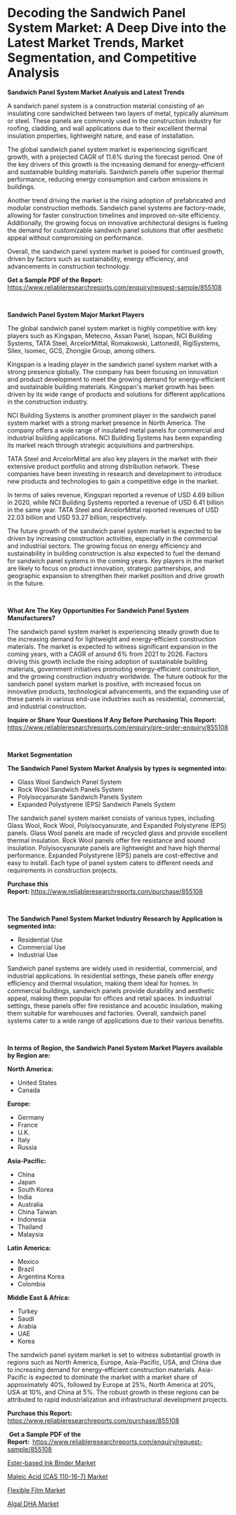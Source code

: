 <p><h1>Decoding the Sandwich Panel System Market: A Deep Dive into the Latest Market Trends, Market Segmentation, and Competitive Analysis</h1></p><p><strong>Sandwich Panel System Market Analysis and Latest Trends</strong></p>
<p><p>A sandwich panel system is a construction material consisting of an insulating core sandwiched between two layers of metal, typically aluminum or steel. These panels are commonly used in the construction industry for roofing, cladding, and wall applications due to their excellent thermal insulation properties, lightweight nature, and ease of installation.</p><p>The global sandwich panel system market is experiencing significant growth, with a projected CAGR of 11.6% during the forecast period. One of the key drivers of this growth is the increasing demand for energy-efficient and sustainable building materials. Sandwich panels offer superior thermal performance, reducing energy consumption and carbon emissions in buildings.</p><p>Another trend driving the market is the rising adoption of prefabricated and modular construction methods. Sandwich panel systems are factory-made, allowing for faster construction timelines and improved on-site efficiency. Additionally, the growing focus on innovative architectural designs is fueling the demand for customizable sandwich panel solutions that offer aesthetic appeal without compromising on performance.</p><p>Overall, the sandwich panel system market is poised for continued growth, driven by factors such as sustainability, energy efficiency, and advancements in construction technology.</p></p>
<p><strong>Get a Sample PDF of the Report:&nbsp;</strong> <a href="https://www.reliableresearchreports.com/enquiry/request-sample/855108">https://www.reliableresearchreports.com/enquiry/request-sample/855108</a></p>
<p>&nbsp;</p>
<p><strong>Sandwich Panel System Major Market Players</strong></p>
<p><p>The global sandwich panel system market is highly competitive with key players such as Kingspan, Metecno, Assan Panel, Isopan, NCI Building Systems, TATA Steel, ArcelorMittal, Romakowski, Lattonedil, RigiSystems, Silex, Isomec, GCS, Zhongjie Group, among others.</p><p>Kingspan is a leading player in the sandwich panel system market with a strong presence globally. The company has been focusing on innovation and product development to meet the growing demand for energy-efficient and sustainable building materials. Kingspan's market growth has been driven by its wide range of products and solutions for different applications in the construction industry.</p><p>NCI Building Systems is another prominent player in the sandwich panel system market with a strong market presence in North America. The company offers a wide range of insulated metal panels for commercial and industrial building applications. NCI Building Systems has been expanding its market reach through strategic acquisitions and partnerships.</p><p>TATA Steel and ArcelorMittal are also key players in the market with their extensive product portfolio and strong distribution network. These companies have been investing in research and development to introduce new products and technologies to gain a competitive edge in the market.</p><p>In terms of sales revenue, Kingspan reported a revenue of USD 4.69 billion in 2020, while NCI Building Systems reported a revenue of USD 6.41 billion in the same year. TATA Steel and ArcelorMittal reported revenues of USD 22.03 billion and USD 53.27 billion, respectively.</p><p>The future growth of the sandwich panel system market is expected to be driven by increasing construction activities, especially in the commercial and industrial sectors. The growing focus on energy efficiency and sustainability in building construction is also expected to fuel the demand for sandwich panel systems in the coming years. Key players in the market are likely to focus on product innovation, strategic partnerships, and geographic expansion to strengthen their market position and drive growth in the future.</p></p>
<p>&nbsp;</p>
<p><strong>What Are The Key Opportunities For Sandwich Panel System Manufacturers?</strong></p>
<p><p>The sandwich panel system market is experiencing steady growth due to the increasing demand for lightweight and energy-efficient construction materials. The market is expected to witness significant expansion in the coming years, with a CAGR of around 6% from 2021 to 2026. Factors driving this growth include the rising adoption of sustainable building materials, government initiatives promoting energy-efficient construction, and the growing construction industry worldwide. The future outlook for the sandwich panel system market is positive, with increased focus on innovative products, technological advancements, and the expanding use of these panels in various end-use industries such as residential, commercial, and industrial construction.</p></p>
<p><strong>Inquire or Share Your Questions If Any Before Purchasing This Report:</strong> <a href="https://www.reliableresearchreports.com/enquiry/pre-order-enquiry/855108">https://www.reliableresearchreports.com/enquiry/pre-order-enquiry/855108</a></p>
<p>&nbsp;</p>
<p><strong>Market Segmentation</strong></p>
<p><strong>The Sandwich Panel System Market Analysis by types is segmented into:</strong></p>
<p><ul><li>Glass Wool Sandwich Panel System</li><li>Rock Wool Sandwich Panels System</li><li>Polyisocyanurate Sandwich Panels System</li><li>Expanded Polystyrene (EPS) Sandwich Panels System</li></ul></p>
<p><p>The sandwich panel system market consists of various types, including Glass Wool, Rock Wool, Polyisocyanurate, and Expanded Polystyrene (EPS) panels. Glass Wool panels are made of recycled glass and provide excellent thermal insulation. Rock Wool panels offer fire resistance and sound insulation. Polyisocyanurate panels are lightweight and have high thermal performance. Expanded Polystyrene (EPS) panels are cost-effective and easy to install. Each type of panel system caters to different needs and requirements in construction projects.</p></p>
<p><strong>Purchase this Report:&nbsp;</strong><a href="https://www.reliableresearchreports.com/purchase/855108">https://www.reliableresearchreports.com/purchase/855108</a></p>
<p>&nbsp;</p>
<p><strong>The Sandwich Panel System Market Industry Research by Application is segmented into:</strong></p>
<p><ul><li>Residential Use</li><li>Commercial Use</li><li>Industrial Use</li></ul></p>
<p><p>Sandwich panel systems are widely used in residential, commercial, and industrial applications. In residential settings, these panels offer energy efficiency and thermal insulation, making them ideal for homes. In commercial buildings, sandwich panels provide durability and aesthetic appeal, making them popular for offices and retail spaces. In industrial settings, these panels offer fire resistance and acoustic insulation, making them suitable for warehouses and factories. Overall, sandwich panel systems cater to a wide range of applications due to their various benefits.</p></p>
<p>&nbsp;</p>
<p><strong>In terms of Region, the Sandwich Panel System Market Players available by Region are:</strong></p>
<p>
    <p> <strong> North America: </strong>
        <ul>
            <li>United States</li>
            <li>Canada</li>
        </ul>
        </p> 
    <p> <strong> Europe: </strong>
        <ul>
            <li>Germany</li>
            <li>France</li>
            <li>U.K.</li>
            <li>Italy</li>
            <li>Russia</li>
        </ul>
        </p> 
    <p> <strong> Asia-Pacific: </strong>
        <ul>
            <li>China</li>
            <li>Japan</li>
            <li>South Korea</li>
            <li>India</li>
            <li>Australia</li>
            <li>China Taiwan</li>
            <li>Indonesia</li>
            <li>Thailand</li>
            <li>Malaysia</li>
        </ul>
        </p> 
    <p> <strong> Latin America: </strong>
        <ul>
            <li>Mexico</li>
            <li>Brazil</li>
            <li>Argentina Korea</li>
            <li>Colombia</li>
        </ul>
        </p> 
    <p> <strong> Middle East & Africa: </strong>
        <ul>
            <li>Turkey</li>
            <li>Saudi</li>
            <li>Arabia</li>
            <li>UAE</li>
            <li>Korea</li>
        </ul>
    </p>
    </p>
<p><p>The sandwich panel system market is set to witness substantial growth in regions such as North America, Europe, Asia-Pacific, USA, and China due to increasing demand for energy-efficient construction materials. Asia-Pacific is expected to dominate the market with a market share of approximately 40%, followed by Europe at 25%, North America at 20%, USA at 10%, and China at 5%. The robust growth in these regions can be attributed to rapid industrialization and infrastructural development projects.</p></p>
<p><strong>Purchase this Report: </strong><a href="https://www.reliableresearchreports.com/purchase/855108">https://www.reliableresearchreports.com/purchase/855108</a></p>
<p>&nbsp;<strong>Get a Sample PDF of the Report:&nbsp;&nbsp;</strong><a href="https://www.reliableresearchreports.com/enquiry/request-sample/855108">https://www.reliableresearchreports.com/enquiry/request-sample/855108</a></p>
<p><strong></strong></p>
<p><p><a href="https://view.publitas.com/reportprime-1/ester-based-ink-binder-market-provides-detailed-segmentation-of-this-market-based-on-type-application-and-region-and-forecast-for-the-period-from-2023-2030/">Ester-based Ink Binder Market</a></p><p><a href="https://view.publitas.com/reportprime-1/global-maleic-acid-cas-110-16-7-market-by-types-applications-and-major-players-with-regional-growth-rate-analysis-and-development-situation-from-2023-to-2030/">Maleic Acid (CAS 110-16-7) Market</a></p><p><a href="https://simplistic-meeting-7ee.notion.site/Flexible-Film-Market-Size-Focuses-on-Market-Dynamics-In-Depth-Analysis-and-Future-Projections-of-it-f9a1f7ddae6945b9ad46e663a59cca72">Flexible Film Market</a></p><p><a href="https://view.publitas.com/reportprime-1/algal-dha-market-furnish-information-about-market-size-market-share-market-dynamics-and-projections-spanning-from-2023-to-2030/">Algal DHA Market</a></p></p>